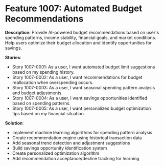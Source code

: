 # Feature 1007: Automated Budget Recommendations

**Description**: Provide AI-powered budget recommendations based on user's spending patterns, income stability, financial goals, and market conditions. Help users optimize their budget allocation and identify opportunities for savings.

**Stories**:
- Story 1007-0001: As a user, I want automated budget limit suggestions based on my spending history.
- Story 1007-0002: As a user, I want recommendations for budget reallocation when overspending occurs.
- Story 1007-0003: As a user, I want seasonal spending pattern analysis and budget adjustments.
- Story 1007-0004: As a user, I want savings opportunities identified based on spending patterns.
- Story 1007-0005: As a user, I want personalized budget optimization tips based on my financial situation.

**Solution**:
- Implement machine learning algorithms for spending pattern analysis
- Create recommendation engine using historical transaction data
- Add seasonal trend detection and adjustment suggestions
- Build savings opportunity identification system
- Create personalized optimization algorithm
- Add recommendation acceptance/decline tracking for learning
